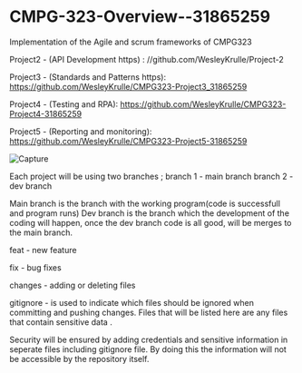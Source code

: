 # CMPG-323-Overview--31865259
Implementation of the Agile and scrum frameworks of CMPG323


Project2 - (API Development  https) : //github.com/WesleyKrulle/Project-2

Project3 - (Standards and Patterns https): https://github.com/WesleyKrulle/CMPG323-Project3_31865259

Project4 - (Testing and RPA): https://github.com/WesleyKrulle/CMPG323-Project4-31865259


Project5 - (Reporting and monitoring):  https://github.com/WesleyKrulle/CMPG323-Project5-31865259





![Capture](https://user-images.githubusercontent.com/88787170/184359812-f41df7de-a791-47db-8bdf-9b80ab9c4598.PNG)






Each project will be using two branches ;
branch 1 - main branch
branch 2 - dev branch





Main branch is the branch with the working program(code is successfull and program runs)
Dev branch is the branch which the development of the coding will happen, once the dev branch code is all good, will be merges to the main branch.

feat - new feature

fix - bug fixes


changes - adding or deleting files

gitignore -  is used to indicate which files should be ignored when committing and pushing changes. Files that will be listed here are any files that contain sensitive data .

Security will be ensured by adding credentials and sensitive information in seperate files including gitignore file. By doing this the information will not be accessible by the repository itself. 
